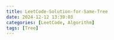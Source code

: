 ```yaml
---
title: LeetCode-Solution-for-Same-Tree
date: 2024-12-12 13:39:03
categories: [LeetCode, Algorithm]
tags: [Tree]
---
```

